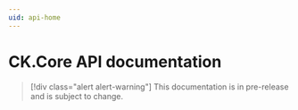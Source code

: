 ```yaml
---
uid: api-home
---
```

CK.Core API documentation
=========================

> [!div class="alert alert-warning"]
> This documentation is in pre-release and is subject to change.